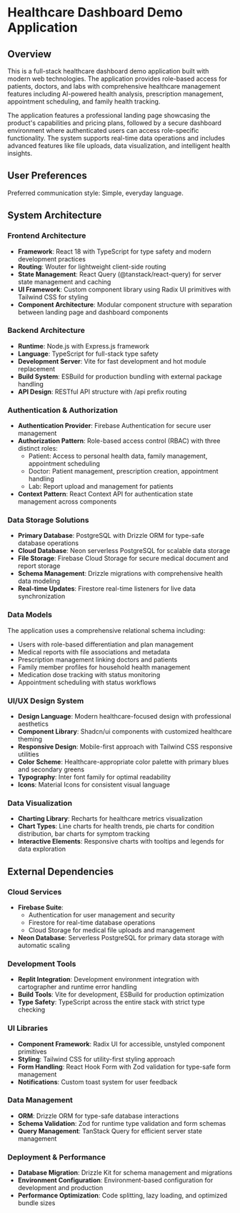 # Healthcare Dashboard Demo Application

## Overview

This is a full-stack healthcare dashboard demo application built with modern web technologies. The application provides role-based access for patients, doctors, and labs with comprehensive healthcare management features including AI-powered health analysis, prescription management, appointment scheduling, and family health tracking.

The application features a professional landing page showcasing the product's capabilities and pricing plans, followed by a secure dashboard environment where authenticated users can access role-specific functionality. The system supports real-time data operations and includes advanced features like file uploads, data visualization, and intelligent health insights.

## User Preferences

Preferred communication style: Simple, everyday language.

## System Architecture

### Frontend Architecture
- **Framework**: React 18 with TypeScript for type safety and modern development practices
- **Routing**: Wouter for lightweight client-side routing
- **State Management**: React Query (@tanstack/react-query) for server state management and caching
- **UI Framework**: Custom component library using Radix UI primitives with Tailwind CSS for styling
- **Component Architecture**: Modular component structure with separation between landing page and dashboard components

### Backend Architecture
- **Runtime**: Node.js with Express.js framework
- **Language**: TypeScript for full-stack type safety
- **Development Server**: Vite for fast development and hot module replacement
- **Build System**: ESBuild for production bundling with external package handling
- **API Design**: RESTful API structure with /api prefix routing

### Authentication & Authorization
- **Authentication Provider**: Firebase Authentication for secure user management
- **Authorization Pattern**: Role-based access control (RBAC) with three distinct roles:
  - Patient: Access to personal health data, family management, appointment scheduling
  - Doctor: Patient management, prescription creation, appointment handling
  - Lab: Report upload and management for patients
- **Context Pattern**: React Context API for authentication state management across components

### Data Storage Solutions
- **Primary Database**: PostgreSQL with Drizzle ORM for type-safe database operations
- **Cloud Database**: Neon serverless PostgreSQL for scalable data storage
- **File Storage**: Firebase Cloud Storage for secure medical document and report storage
- **Schema Management**: Drizzle migrations with comprehensive health data modeling
- **Real-time Updates**: Firestore real-time listeners for live data synchronization

### Data Models
The application uses a comprehensive relational schema including:
- Users with role-based differentiation and plan management
- Medical reports with file associations and metadata
- Prescription management linking doctors and patients
- Family member profiles for household health management
- Medication dose tracking with status monitoring
- Appointment scheduling with status workflows

### UI/UX Design System
- **Design Language**: Modern healthcare-focused design with professional aesthetics
- **Component Library**: Shadcn/ui components with customized healthcare theming
- **Responsive Design**: Mobile-first approach with Tailwind CSS responsive utilities
- **Color Scheme**: Healthcare-appropriate color palette with primary blues and secondary greens
- **Typography**: Inter font family for optimal readability
- **Icons**: Material Icons for consistent visual language

### Data Visualization
- **Charting Library**: Recharts for healthcare metrics visualization
- **Chart Types**: Line charts for health trends, pie charts for condition distribution, bar charts for symptom tracking
- **Interactive Elements**: Responsive charts with tooltips and legends for data exploration

## External Dependencies

### Cloud Services
- **Firebase Suite**:
  - Authentication for user management and security
  - Firestore for real-time database operations
  - Cloud Storage for medical file uploads and management
- **Neon Database**: Serverless PostgreSQL for primary data storage with automatic scaling

### Development Tools
- **Replit Integration**: Development environment integration with cartographer and runtime error handling
- **Build Tools**: Vite for development, ESBuild for production optimization
- **Type Safety**: TypeScript across the entire stack with strict type checking

### UI Libraries
- **Component Framework**: Radix UI for accessible, unstyled component primitives
- **Styling**: Tailwind CSS for utility-first styling approach
- **Form Handling**: React Hook Form with Zod validation for type-safe form management
- **Notifications**: Custom toast system for user feedback

### Data Management
- **ORM**: Drizzle ORM for type-safe database interactions
- **Schema Validation**: Zod for runtime type validation and form schemas
- **Query Management**: TanStack Query for efficient server state management

### Deployment & Performance
- **Database Migration**: Drizzle Kit for schema management and migrations
- **Environment Configuration**: Environment-based configuration for development and production
- **Performance Optimization**: Code splitting, lazy loading, and optimized bundle sizes